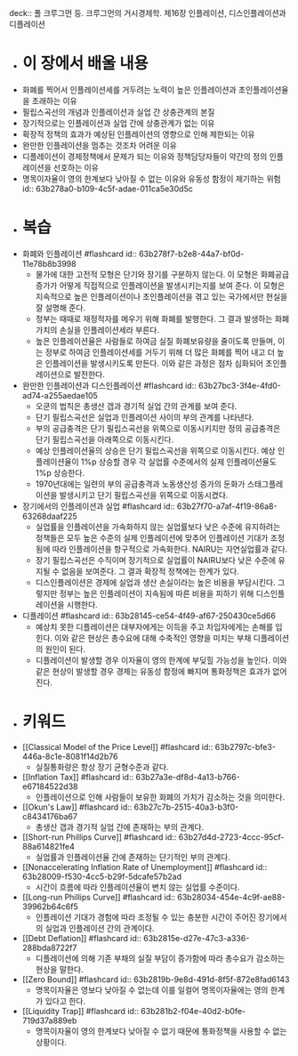 deck:: 폴 크루그먼 등. 크루그먼의 거시경제학. 제16장 인플레이션, 디스인플레이션과 디플레이션

- # 이 장에서 배울 내용
- 화폐를 찍어서 인플레이션세를 거두려는 노력이 높은 인플레이션과 초인플레이션율을 초래하는 이유
- 필립스곡선의 개념과 인플레이션과 실업 간 상충관계의 본질
- 장기적으로는 인플레이션과 실업 간에 상충관계가 없는 이유
- 확장적 정책의 효과가 예상된 인플레이션의 영향으로 인해 제한되는 이유
- 완만한 인플레이션을 멈추는 것조차 어려운 이유
- 디플레이션이 경제정책에서 문제가 되는 이유와 정책담당자들이 약간의 정의 인플레이션을 선호하는 이유
- 명목이자율이 영의 한계보다 낮아질 수 없는 이유와 유동성 함정이 제기하는 위험
  id:: 63b278a0-b109-4c5f-adae-011ca5e30d5c
- # 복습
- 화폐와 인플레이션 #flashcard
  id:: 63b278f7-b2e8-44a7-bf0d-11e78b8b3998
	- 물가에 대한 고전적 모형은 단기와 장기를 구분하지 않는다. 이 모형은 화폐공급 증가가 어떻게 직접적으로 인플레이션을 발생시키는지를 보여 준다. 이 모형은 지속적으로 높은 인플레이션이나 초인플레이션을 겪고 있는 국가에서만 현실을 잘 설명해 준다.
	- 정부는 때때로 재정적자를 메우기 위해 화폐를 발행한다. 그 결과 발생하는 화폐가치의 손실을 인플레이션세라 부른다.
	- 높은 인플레이션율은 사람들로 하여금 실질 화폐보유량을 줄이도록 만들며, 이는 정부로 하여금 인플레이션세를 거두기 위해 더 많은 화폐를 찍어 내고 더 높은 인플레이션을 발생시키도록 만든다. 이와 같은 과정은 점차 심화되어 초인플레이션으로 발전한다.
- 완만한 인플레이션과 디스인플레이션 #flashcard
  id:: 63b27bc3-3f4e-4fd0-ad74-a255aedae105
	- 오쿤의 법칙은 총생산 갭과 경기적 실업 간의 관계를 보여 준다.
	- 단기 필립스곡선은 실업과 인플레이션 사이의 부의 관계를 나타낸다.
	- 부의 공급충격은 단기 필립스곡선을 위쪽으로 이동시키지만 정의 공급충격은 단기 필립스곡선을 아래쪽으로 이동시킨다.
	- 예상 인플레이션율의 상승은 단기 필립스곡선을 위쪽으로 이동시킨다. 예상 인플레이션율이 1%p 상승할 경우 각 실업률 수준에서의 실제 인플레이션율도 1%p 상승한다.
	- 1970년대에는 일련의 부의 공급충격과 노동생산성 증가의 둔화가 스태그플레이션을 발생시키고 단기 필립스곡선을 위쪽으로 이동시켰다.
- 장기에서의 인플레이션과 실업 #flashcard
  id:: 63b27f70-a7af-4f19-86a8-63268daaf225
	- 실업률을 인플레이션을 가속화하지 않는 실업률보다 낮은 수준에 유지하려는 정책들은 모두 높은 수준의 실제 인플레이션에 맞추어 인플레이션 기대가 조정됨에 따라 인플레이션을 항구적으로 가속화한다. NAIRU는 자연실업률과 같다.
	- 장기 필립스곡선은 수직이며 장기적으로 실업률이 NAIRU보다 낮은 수준에 유지될 수 없음을 보여준다. 그 결과 확장적 정책에는 한계가 있다.
	- 디스인플레이션은 경제에 실업과 생산 손실이라는 높은 비용을 부담시킨다. 그렇지만 정부는 높은 인플레이션이 지속됨에 따른 비용을 피하기 위해 디스인플레이션을 시행한다.
- 디플레이션 #flashcard
  id:: 63b28145-ce54-4f49-af67-250430ce5d66
	- 예상치 못한 디플레이션은 대부자에게는 이득을 주고 차입자에게는 손해를 입힌다. 이와 같은 현상은 총수요에 대해 수축적인 영향을 미치는 부채 디플레이션의 원인이 된다.
	- 디플레이션이 발생할 경우 이자율이 영의 한계에 부딪힐 가능성을 높인다. 이와 같은 현상이 발생할 경우 경제는 유동성 함정에 빠지며 통화정책은 효과가 없어진다.
- # 키워드
- [[Classical Model of the Price Level]] #flashcard
  id:: 63b2797c-bfe3-446a-8c1e-8081f14d2b76
	- 실질통화량은 항상 장기 균형수준과 같다.
- [[Inflation Tax]] #flashcard
  id:: 63b27a3e-df8d-4a13-b766-e67184522d38
	- 인플레이션으로 인해 사람들이 보유한 화폐의 가치가 감소하는 것을 의미한다.
- [[Okun's Law]] #flashcard
  id:: 63b27c7b-2515-40a3-b3f0-c8434176ba67
	- 총생산 갭과 경기적 실업 간에 존재하는 부의 관계다.
- [[Short-run Phillips Curve]] #flashcard
  id:: 63b27d4d-2723-4ccc-95cf-88a614821fe4
	- 실업률과 인플레이션율 간에 존재하는 단기적인 부의 관계다.
- [[Nonaccelerating Inflation Rate of Unemployment]] #flashcard
  id:: 63b28009-f530-4cc5-b29f-5dcafe57b2ad
	- 시간이 흐름에 따라 인플레이션율이 변치 않는 실업률 수준이다.
- [[Long-run Phillips Curve]] #flashcard
  id:: 63b28034-454e-4c9f-ae88-39962b64c6f5
	- 인플레이션 기대가 경험에 따라 조정될 수 있는 충분한 시간이 주어진 장기에서의 실업과 인플레이션 간의 관계이다.
- [[Debt Deflation]] #flashcard
  id:: 63b2815e-d27e-47c3-a336-288bda8722f7
	- 디플레이션에 의해 기존 부채의 실질 부담이 증가함에 따라 총수요가 감소하는 현상을 말한다.
- [[Zero Bound]] #flashcard
  id:: 63b2819b-9e8d-491d-8f5f-872e8fad6143
	- 명목이자율은 영보다 낮아질 수 없는데 이를 일컬어 명목이자율에는 영의 한계가 있다고 한다.
- [[Liquidity Trap]] #flashcard
  id:: 63b281b2-f04e-40d2-b0fe-719d37a889eb
	- 명목이자율이 영의 한계보다 낮아질 수 없기 때문에 통화정책을 사용할 수 없는 상황이다.